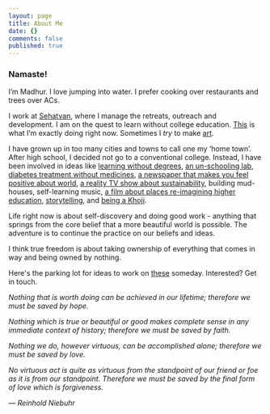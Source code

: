 ```yaml
---
layout: page
title: About Me
date: {}
comments: false
published: true
---
```

### Namaste!

I’m Madhur. I love jumping into water. I prefer cooking over restaurants and trees over ACs.

I work at [Sehatvan](http://sehatvan.in), where I manage the retreats, outreach and development. I am on the quest to learn without college education. [This](/pages/now/) is what I’m exactly doing right now. Sometimes I *try* to make [art](/pages/art/).

I have grown up in too many cities and towns to call one my ‘home town’. After high school, I decided not go to a conventional college. Instead, I have been involved in ideas like [learning without degrees](http://swarajuniversity.org), [an un-schooling lab](http://shikshantar.org/innovations-shiksha/creativity-adda/creativity-adda), [diabetes treatment without medicines](http://diabetestrust.in), [a newspaper that makes you feel positive about world](http://theoptimistcitizen.com), [a reality TV show about sustainability](http://sites.ndtv.com/green-champion/), building mud-houses, self-learning music, [a film about places re-imagining higher education](http://enlivenedlearning.com), [storytelling](http://thekahaniproject.org), and [being a Khoji](/being-a-khoji/).  

Life right now is about self-discovery and doing good work - anything that springs from the core belief that a more beautiful world is possible. The adventure is to continue the practice on our beliefs and ideas.

I think true freedom is about taking ownership of everything that comes in way and being owned by nothing.

Here's the parking lot for ideas to work on [these](/pages/ideashed/) someday. Interested? Get in touch.

*Nothing that is worth doing can be achieved in our lifetime; therefore we must be saved by hope.*

*Nothing which is true or beautiful or good makes complete sense in any immediate context of history; therefore we must be saved by faith.* 

*Nothing we do, however virtuous, can be accomplished alone; therefore we must be saved by love.* 

*No virtuous act is quite as virtuous from the standpoint of our friend or foe as it is from our standpoint. Therefore we must be saved by the final form of love which is forgiveness.*

*― Reinhold Niebuhr*

